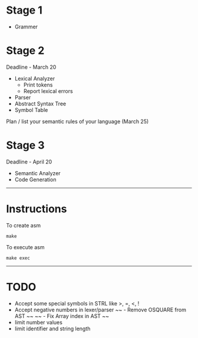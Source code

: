 Stage 1
========

- Grammer

Stage 2
========
Deadline - March 20

- Lexical Analyzer
	- Print tokens
	- Report lexical errors
- Parser
- Abstract Syntax Tree
- Symbol Table

Plan / list your semantic rules of your language (March 25)

Stage 3
========
Deadline - April 20

- Semantic Analyzer
- Code Generation

----

Instructions
=============
To create asm

	make

To execute asm

	make exec

---

TODO
======
- Accept some special symbols in STRL like >, =, <, !
- Accept negative numbers in lexer/parser
~~ - Remove OSQUARE from AST ~~
~~ - Fix Array index in AST ~~
- limit number values
- limit identifier and string length
